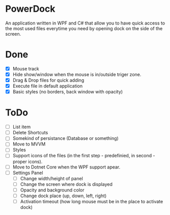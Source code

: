 # PowerDock
An application written in WPF and C# that allow you to have quick access to the most used files everytime you need by opening dock on the side of the screen.

# Done
 - [x] Mouse track
 - [x] Hide show/window when the mouse is in/outside triger zone.
 - [x] Drag & Drop files for quick adding
 - [x] Execute file in default application
 - [x] Basic styles (no borders, back window with opacity)

# ToDo

 - [ ] List item
 - [ ] Delete Shortcuts
 - [ ] Somekind of persistance (Database or something)
 - [ ] Move to MVVM
 - [ ] Styles
 - [ ] Support icons of the files (in the first step - predefinied, in second - proper icons).
 - [ ] Move to Dotnet Core when the WPF support apear.
 - [ ] Settings Panel
	 - [ ] Change width/height of panel
	 - [ ] Change the screen where dock is displayed
	 - [ ] Opacity and background color
	 - [ ] Change dock place (up, down, left, right)
	 - [ ] Activation timeout (how long mouse must be in the place to activate dock)
